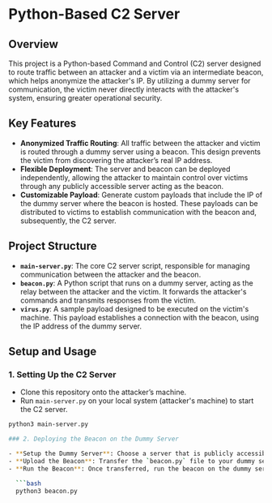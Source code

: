# Python-Based C2 Server

## Overview

This project is a Python-based Command and Control (C2) server designed to route traffic between an attacker and a victim via an intermediate beacon, which helps anonymize the attacker's IP. By utilizing a dummy server for communication, the victim never directly interacts with the attacker's system, ensuring greater operational security.

## Key Features

- **Anonymized Traffic Routing**: All traffic between the attacker and victim is routed through a dummy server using a beacon. This design prevents the victim from discovering the attacker’s real IP address.
- **Flexible Deployment**: The server and beacon can be deployed independently, allowing the attacker to maintain control over victims through any publicly accessible server acting as the beacon.
- **Customizable Payload**: Generate custom payloads that include the IP of the dummy server where the beacon is hosted. These payloads can be distributed to victims to establish communication with the beacon and, subsequently, the C2 server.

## Project Structure

- **`main-server.py`**: The core C2 server script, responsible for managing communication between the attacker and the beacon.
- **`beacon.py`**: A Python script that runs on a dummy server, acting as the relay between the attacker and the victim. It forwards the attacker's commands and transmits responses from the victim.
- **`virus.py`**: A sample payload designed to be executed on the victim's machine. This payload establishes a connection with the beacon, using the IP address of the dummy server.

## Setup and Usage

### 1. Setting Up the C2 Server
- Clone this repository onto the attacker’s machine.
- Run `main-server.py` on your local system (attacker's machine) to start the C2 server.

```bash
python3 main-server.py

### 2. Deploying the Beacon on the Dummy Server

- **Setup the Dummy Server**: Choose a server that is publicly accessible to act as the relay (beacon). This server will route traffic between the victim and the C2 server, keeping your identity hidden.
- **Upload the Beacon**: Transfer the `beacon.py` file to your dummy server.
- **Run the Beacon**: Once transferred, run the beacon on the dummy server:

  ```bash
  python3 beacon.py
